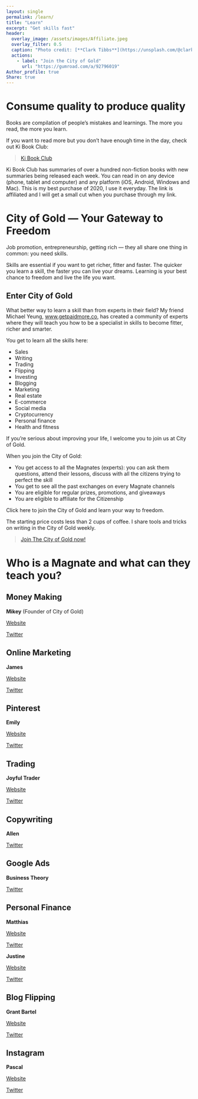 ```yaml
---
layout: single
permalink: /learn/
title: "Learn"
excerpt: "Get skills fast"
header:
  overlay_image: /assets/images/Affiliate.jpeg
  overlay_filter: 0.5
  caption: "Photo credit: [**Clark Tibbs**](https://unsplash.com/@clarktibbs)"
  actions:
    - label: "Join the City of Gold"
      url: "https://gumroad.com/a/92796019"
Author_profile: true
Share: true
---
```


# Consume quality to produce quality

Books are compilation of people’s mistakes and learnings. The more you read, the more you learn. 

If you want to read more but you don’t have enough time in the day, check out Ki Book Club:

> [Ki Book Club](https://kibookclub.tapfiliate.com/programs/ki-book-club-partners/signup/?via=1234666)

Ki Book Club has summaries of over a hundred non-fiction books with new summaries being released each week. You can read in on any device (phone, tablet and computer) and any platform (iOS, Android, Windows and Mac). This is my best purchase of 2020, I use it everyday. The link is affiliated and I will get a small cut when you purchase through my link.

# City of Gold — Your Gateway to Freedom

Job promotion, entrepreneurship, getting rich — they all share one thing in common: you need skills.

Skills are essential if you want to get richer, fitter and faster. The quicker you learn a skill, the faster you can live your dreams. Learning is your best chance to freedom and live the life you want.

## Enter City of Gold

What better way to learn a skill than from experts in their field? My friend Michael Yeung, www.getpaidmore.co, has created a community of experts where they will teach you how to be a specialist in skills to become fitter, richer and smarter.

You get to learn all the skills here:

- Sales 
- Writing
- Trading
- Flipping
- Investing
- Blogging
- Marketing
- Real estate 
- E-commerce 
- Social media 
- Cryptocurrency 
- Personal finance 
- Health and fitness 

If you’re serious about improving your life, I welcome you to join us at City of Gold. 

When you join the City of Gold:
- You get access to all the Magnates (experts): you can ask them questions, attend their lessons, discuss with all the citizens trying to perfect the skill
- You get to see all the past exchanges on every Magnate channels
- You are eligible for regular prizes, promotions, and giveaways
- You are eligible to affiliate for the Citizenship

Click here to join the City of Gold and learn your way to freedom. 

The starting price costs less than 2 cups of coffee. I share tools and tricks on writing in the City of Gold weekly. 

> [Join The City of Gold now!](https://gumroad.com/a/92796019)

# Who is a Magnate and what can they teach you?

## Money Making
**Mikey** (Founder of City of Gold)

[Website](http://www.getpaidmore.co/)

[Twitter](https://twitter.com/GetPaidMore)

## Online Marketing
**James**

[Website](https://fromclicktosale.com/)

[Twitter](https://twitter.com/fromclicktosale)

## Pinterest
**Emily**

[Website](https://theemilydyson.com/)

[Twitter](https://twitter.com/TheEmilyDyson)

## Trading
**Joyful Trader**

[Website](https://thejoyfultrader.carrd.co/)

[Twitter](https://twitter.com/TheJoyfulTrader)

## Copywriting
**Allen**

[Twitter](https://twitter.com/trainthinkearn)

## Google Ads
**Business Theory**

[Twitter](https://twitter.com/Businesstheoryy)

## Personal Finance
**Matthias**

[Website](https://t.co/Iovo1mA46y?amp=1)

[Twitter](https://twitter.com/FI_imagineer)

**Justine**

[Website](https://t.co/DNBgqSDtRS?amp=1)

[Twitter](https://twitter.com/justinekedi)

## Blog Flipping
**Grant Bartel**

[Website](https://t.co/NVGKetRnwX?amp=1) 

[Twitter](https://twitter.com/grantbartel)

## Instagram
**Pascal**

[Website](https://t.co/bvnMbPscxV?amp=1)

[Twitter](https://twitter.com/PascalGrosz)


